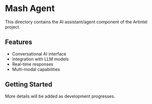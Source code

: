 # Mash Agent

This directory contains the AI assistant/agent component of the Artintel project.

## Features
- Conversational AI interface
- Integration with LLM models
- Real-time responses
- Multi-modal capabilities

## Getting Started
More details will be added as development progresses.
